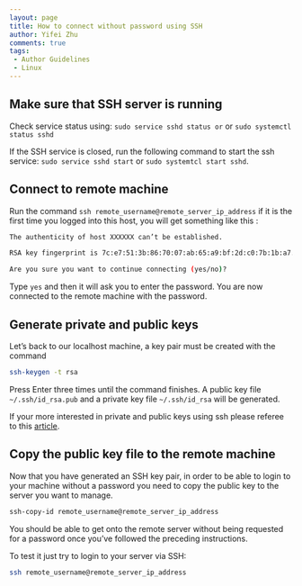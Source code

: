 ```yaml
---
layout: page
title: How to connect without password using SSH
author: Yifei Zhu
comments: true
tags:
 - Author Guidelines
 - Linux
---
```


## Make sure that SSH server is running
Check service status using: `sudo service sshd status or` or `sudo systemctl status sshd`

If the SSH service is closed, run the following command to start the ssh service: `sudo service sshd start` or `sudo systemtcl start sshd`.

## Connect to remote machine

Run the command `ssh remote_username@remote_server_ip_address` if it is the first time you logged into this host, you will get something like this :

```Bash
The authenticity of host XXXXXX can’t be established.

RSA key fingerprint is 7c:e7:51:3b:86:70:07:ab:65:a9:bf:2d:c0:7b:1b:a7.

Are you sure you want to continue connecting (yes/no)?
```
Type `yes` and then it will ask you to enter the password.
You are now connected to the remote machine with the password.

## Generate private and public keys

Let’s back to our localhost machine, a key pair must be created with the command
```Bash
ssh-keygen -t rsa
```
Press Enter three times until the command finishes.
A public key file `~/.ssh/id_rsa.pub` and a private key file `~/.ssh/id_rsa` will be generated.

If your more interested in private and public keys using ssh please referee to this [article](https://www.ssh.com/academy/ssh-keys#:~:text=An%20SSH%20key%20is%20an,system%20administrators%20and%20power%20users.).

## Copy the public key file to the remote machine
Now that you have generated an SSH key pair, in order to be able to login to your machine without a password you need to copy the public key to the server you want to manage.
```Bash
ssh-copy-id remote_username@remote_server_ip_address
```
You should be able to get onto the remote server without being requested for a password once you’ve followed the preceding instructions.

To test it just try to login to your server via SSH:
```Bash
ssh remote_username@remote_server_ip_address
```